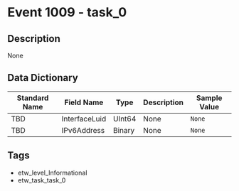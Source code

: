 # Event 1009 - task_0

## Description
None

## Data Dictionary
|Standard Name|Field Name|Type|Description|Sample Value|
|---|---|---|---|---|
|TBD|InterfaceLuid|UInt64|None|`None`|
|TBD|IPv6Address|Binary|None|`None`|

## Tags
* etw_level_Informational
* etw_task_task_0